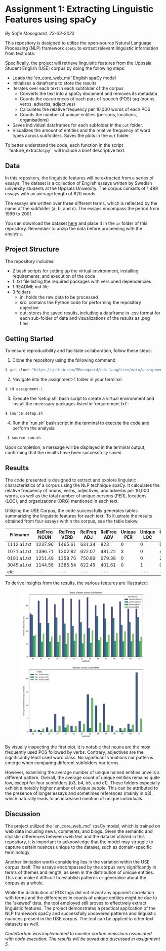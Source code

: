 # Assignment 1: Extracting Linguistic Features using spaCy
*By Sofie Mosegaard, 22-02-2023*

This repository is designed to utilize the open-source Natural Language Processing (NLP) framework ```spaCy``` to extract relevant linguistic information from text data.  

Specifically, the project will retrieve linguistic features from the Uppsala Student English (USE) corpus by doing the following steps:
- Loads the 'en_core_web_md' English spaCy model
- Initializes a dataframe to store the results
- Iterates over each text in each subfolder of the corpus
    - Converts the text into a spaCy document and removes its metadata
    - Counts the occurrences of each part-of-speech (POS) tag (nouns, verbs, adverbs, adjectives)
    - Calculates the relative frequency per 10,000 words of each POS
    - Counts the number of unique entities (persons, locations, organisations)
- Saves individual dataframes for each subfolder in the ```out``` folder.
- Visualizes the amount of entities and the relative frequency of word types across subfolders. Saves the plots in the ```out``` folder.

To better understand the code, each function in the script ```feature_extractor.py`` will include a brief descriptive text.

## Data

In this repository, the linguistic features will be extracted from a series of essays. The dataset is a collection of English essays written by Swedish university students at the Uppsala University. The corpus consists of 1,489 essays with an average length of 820 words.

The essays are written over three different terms, which is reflected by the name of the subfolder (a, b, and c). The essays encompass the period from 1999 to 2001.  

You can download the dataset [here](https://ota.bodleian.ox.ac.uk/repository/xmlui/handle/20.500.12024/2457) and place it in the ```in``` folder of this repository. Remember to unzip the data before proceeding with the analysis.

## Project Structure

The repository includes:

- 2 bash scripts for setting up the virtual environment, installing requirements, and execution of the code
- 1 .txt file listing the required packages with versioned dependencies
- 1 README.md file
- 3 folders
    - in: holds the raw data to be processed
    - src: contains the Python code for performing the repository objective
    - out: stores the saved results, including a dataframe in .csv format for each sub-folder of data and visualizations of the results as .png files.

## Getting Started

To ensure reproducibility and facilitate collaboration, follow these steps:

1.  Clone the repository using the following command:
```python
$ git clone "https://github.com/SMosegaard/cds-lang/tree/main/assignments/assignment-1"
```
2. Navigate into the assignment-1 folder in your terminal:
```python
$ cd assignment-1
```
3. Execute the 'setup.sh' bash script to create a virtual environment and install the necessary packages listed in 'requirement.txt':
```python
$ source setup.sh
``` 
4. Run the 'run.sh' bash script in the terminal to execute the code and perform the analysis:
```python
 $ source run.sh
``` 

Upon completion, a message will be displayed in the terminal output, confirming that the results have been successfully saved.

## Results

The code presented is designed to extract and explore linguistic characteristics of a corpus using the NLP technique spaCy. It calculates the relative frequency of nouns, verbs, adjectives, and adverbs per 10,000 words, as well as the total number of unique persons (PER), locations (LOC), and organizations (ORG) mentioned in each text. 

Utilizing the USE Corpus, the code successfully generates tables summarizing the linguistic features for each text. To illustrate the results obtained from four essays within the corpus, see the table below:

|Filename|RelFreq NOUN|RelFreq VERB|RelFreq ADJ|RelFreq ADV|Unique PER|Unique LOC|Unique ORG|
|---|---|---|---|---|---|---|---|
|1112.a1.txt|1237.96|1465.61|631.34|823|0|0|0|
|1071.a1.txt|1396.71|1302.82|622.07|481.22|3|0|4|
|0191.a1.txt|1251.49|1358.76|750.89|679.38|0|0|2|
|3045.a1.txt|1144.58|1385.54|622.49|401.61|0|1|0|
|etc|---|---|---|---|---|---|---|

To derive insights from the results, the various features are illustrated:

<p align = "center">
    <img src = "https://raw.githubusercontent.com/SMosegaard/cds-lang/main/assignments/assignment-1/out/wordclass.png" width = "400">
    <img src = "https://raw.githubusercontent.com/SMosegaard/cds-lang/main/assignments/assignment-1/out/entity.png" width = "400">
</p>

By visually inspecting the first plot, it is notable that nouns are the most frequently used POS followed by verbs. Contrary, adjectives are the significantly least used word class. No significant variations nor patterns emerge when comparing different subfolders nor terms.

However, examining the average number of unique named entities unveils a different pattern. Overall, the average count of unique entities remains quite low, except for four subfolders (b3, b4, b5, and c1). These folders especially exhibit a notably higher number of unique people. This can be attributed to the presence of longer essays and sometimes references (mainly in b3), which naturally leads to an increased mention of unique individuals.

## Discussion

The project utilized the 'en_core_web_md' spaCy model, which is trained on web data including news, comments, and blogs. Given the semantic and stylistic differences between web text and the dataset utilized in this repository, it is important to acknowledge that the model may struggle to capture certain nuances unique to the dataset, such as domain-specific terminology.

Another limitation worth considering lies in the variation within the USE corpus itself. The essays encompassed by the corpus vary significantly in terms of themes and length, as seen in the distribution of unique entities. This can make it difficult to establish patterns or generalise about the corpus as a whole.  

While the distribution of POS tags did not reveal any apparent correlation with terms and the differences in counts of unique entities might be due to the 'skewed' data, the tool employed still proves to effectively extract linguistic features. The project demonstrates a practical application of the NLP framework spaCy and successfully uncovered patterns and linguistic nuances present in the USE corpus. The tool can be applied to other text datasets as well.

*CodeCarbon was implemented to monitor carbon emissions associated with code execution. The results will be saved and discussed in assignment 5.*